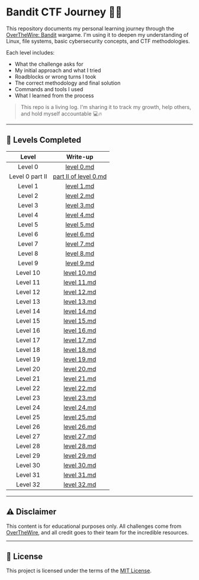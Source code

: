 # Bandit CTF Journey 🏴‍☠️

This repository documents my personal learning journey through the [OverTheWire: Bandit](https://overthewire.org/wargames/bandit/) wargame. I'm using it to deepen my understanding of Linux, file systems, basic cybersecurity concepts, and CTF methodologies.

Each level includes:
- What the challenge asks for
- My initial approach and what I tried
- Roadblocks or wrong turns I took
- The correct methodology and final solution
- Commands and tools I used
- What I learned from the process

> This repo is a living log. I'm sharing it to track my growth, help others, and hold myself accountable 💻🔥

---

## 📂 Levels Completed

| Level | Write-up |
|:-------:|:----------:|
| Level 0 | [level 0.md](https://github.com/aminuzz/Bandit-CTF-Journey/blob/main/level%200.md) |
| Level 0 part II | [part II of level 0.md](https://github.com/aminuzz/Bandit-CTF-Journey/blob/main/part%20II%20of%20level%200.md) |
| Level 1 | [level 1.md](https://github.com/aminuzz/Bandit-CTF-Journey/blob/main/level%201.md) |
| Level 2 | [level 2.md](https://github.com/aminuzz/Bandit-CTF-Journey/blob/main/level%202.md) |
| Level 3 | [level 3.md](https://github.com/aminuzz/Bandit-CTF-Journey/blob/main/level%203.md) |
| Level 4 | [level 4.md](https://github.com/aminuzz/Bandit-CTF-Journey/blob/main/level%204.md) |
| Level 5 | [level 5.md](https://github.com/aminuzz/Bandit-CTF-Journey/blob/main/level%205.md) |
| Level 6 | [level 6.md](https://github.com/aminuzz/Bandit-CTF-Journey/blob/main/level%206.md) |
| Level 7 | [level 7.md](https://github.com/aminuzz/Bandit-CTF-Journey/blob/main/level%207.md) |
| Level 8 | [level 8.md](https://github.com/aminuzz/Bandit-CTF-Journey/blob/main/level%208.md) |
| Level 9 | [level 9.md](https://github.com/aminuzz/Bandit-CTF-Journey/blob/main/level%209.md) |
| Level 10 | [level 10.md](https://github.com/aminuzz/Bandit-CTF-Journey/blob/main/level%2010.md) |
| Level 11 | [level 11.md](https://github.com/aminuzz/Bandit-CTF-Journey/blob/main/level%2011.md) |
| Level 12 | [level 12.md](https://github.com/aminuzz/Bandit-CTF-Journey/blob/main/level%2012.md) |
| Level 13 | [level 13.md](https://github.com/aminuzz/Bandit-CTF-Journey/blob/main/level%2013.md) |
| Level 14 | [level 14.md](https://github.com/aminuzz/Bandit-CTF-Journey/blob/main/level%2014.md) |
| Level 15 | [level 15.md](https://github.com/aminuzz/Bandit-CTF-Journey/blob/main/level%2015.md) |
| Level 16 | [level 16.md](https://github.com/aminuzz/Bandit-CTF-Journey/blob/main/level%2016.md) |
| Level 17 | [level 17.md](https://github.com/aminuzz/Bandit-CTF-Journey/blob/main/level%2017.md) |
| Level 18 | [level 18.md](https://github.com/aminuzz/Bandit-CTF-Journey/blob/main/level%2018.md) |
| Level 19 | [level 19.md](https://github.com/aminuzz/Bandit-CTF-Journey/blob/main/level%2019.md) |
| Level 20 | [level 20.md](https://github.com/aminuzz/Bandit-CTF-Journey/blob/main/level%2020.md) |
| Level 21 | [level 21.md](https://github.com/aminuzz/Bandit-CTF-Journey/blob/main/level%2021.md) |
| Level 22 | [level 22.md](https://github.com/aminuzz/Bandit-CTF-Journey/blob/main/level%2022.md) |
| Level 23 | [level 23.md](https://github.com/aminuzz/Bandit-CTF-Journey/blob/main/level%2023.md) |
| Level 24 | [level 24.md](https://github.com/aminuzz/Bandit-CTF-Journey/blob/main/level%2024.md) |
| Level 25 | [level 25.md](https://github.com/aminuzz/Bandit-CTF-Journey/blob/main/level%2025.md) |
| Level 26 | [level 26.md](https://github.com/aminuzz/Bandit-CTF-Journey/blob/main/level%2026.md) |
| Level 27 | [level 27.md](https://github.com/aminuzz/Bandit-CTF-Journey/blob/main/level%2028.md) |
| Level 28 | [level 28.md](https://github.com/aminuzz/Bandit-CTF-Journey/blob/main/level%2028.md) |
| Level 29 | [level 29.md](https://github.com/aminuzz/Bandit-CTF-Journey/blob/main/level%2029.md) |
| Level 30 | [level 30.md](https://github.com/aminuzz/Bandit-CTF-Journey/blob/main/level%2030.md) |
| Level 31 | [level 31.md](https://github.com/aminuzz/Bandit-CTF-Journey/blob/main/level%2031.md) |
| Level 32 | [level 32.md](https://github.com/aminuzz/Bandit-CTF-Journey/blob/main/level%2032.md) |






---

## ⚠️ Disclaimer

This content is for educational purposes only. All challenges come from [OverTheWire](https://overthewire.org), and all credit goes to their team for the incredible resources.

---

## 🧾 License

This project is licensed under the terms of the [MIT License](LICENSE).
